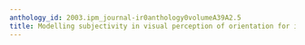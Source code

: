 ```yaml
---
anthology_id: 2003.ipm_journal-ir0anthology0volumeA39A2.5
title: Modelling subjectivity in visual perception of orientation for image retrieval
---
```

